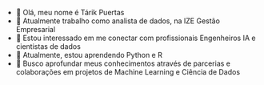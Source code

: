 - 👋 Olá, meu nome é Tárik Puertas
- 🎲 Atualmente trabalho como analista de dados, na IZE Gestão Empresarial
- 👀 Estou interessado em me conectar com profissionais Engenheiros IA e cientistas de dados
- 🌱 Atualmente, estou aprendendo Python e R
- 💞️ Busco aprofundar meus conhecimentos através de parcerias e colaborações em projetos de Machine Learning e Ciência de Dados
  

<!---
tarikpuertas/tarikpuertas is a ✨ special ✨ repository because its `README.md` (this file) appears on your GitHub profile.
You can click the Preview link to take a look at your changes.
--->
